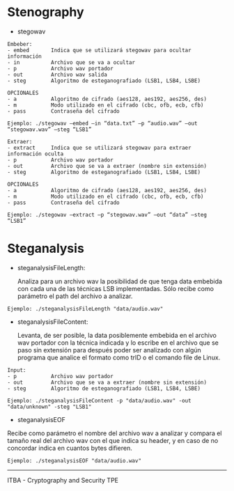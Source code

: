 # Stenography
- stegowav

```
Embeber:
- embed		  Indica que se utilizará stegowav para ocultar información
- in	      Archivo que se va a ocultar
- p 	      Archivo wav portador
- out	  	  Archivo wav salida
- steg  	  Algoritmo de esteganografiado (LSB1, LSB4, LSBE)

OPCIONALES
- a	          Algoritmo de cifrado (aes128, aes192, aes256, des)
- m	          Modo utilizado en el cifrado (cbc, ofb, ecb, cfb)
- pass  	  Contraseña del cifrado 

Ejemplo: ./stegowav –embed –in “data.txt” –p “audio.wav” –out “stegowav.wav” –steg “LSB1”
```
```
Extraer:
- extract     Indica que se utilizará stegowav para extraer información oculta
- p           Archivo wav portador
- out         Archivo que se va a extraer (nombre sin extensión)
- steg        Algoritmo de esteganografiado (LSB1, LSB4, LSBE)

OPCIONALES
- a           Algoritmo de cifrado (aes128, aes192, aes256, des)
- m           Modo utilizado en el cifrado (cbc, ofb, ecb, cfb)
- pass        Contraseña del cifrado 

Ejemplo: ./stegowav –extract –p “stegowav.wav” –out “data” –steg “LSB1”
```
# Steganalysis
- steganalysisFileLength:

  Analiza para un archivo wav la posibilidad de que tenga data embebida con cada una de las técnicas LSB implementadas. 
  Sólo recibe como parámetro el path del archivo a analizar.

```
Ejemplo: ./steganalysisFileLength "data/audio.wav"
```

- steganalysisFileContent:

  Levanta, de ser posible, la data posiblemente embebida en el archivo wav portador con la técnica indicada y lo escribe en el archivo que se paso sin extensión para después poder ser analizado con algún programa que analice el formato como trID o el comando file de Linux. 

```
Input:
- p           Archivo wav portador
- out         Archivo que se va a extraer (nombre sin extensión)
- steg        Algoritmo de esteganografiado (LSB1, LSB4, LSBE)

Ejemplo: ./steganalysisFileContent -p "data/audio.wav" -out "data/unknown" -steg "LSB1" 
```

- steganalysisEOF

Recibe como parámetro el nombre del archivo wav a analizar y compara el tamaño real del archivo wav con el que indica su header, y en caso de no concordar indica en cuantos bytes difieren.

```
Ejemplo: ./steganalysisEOF "data/audio.wav"
```

-------------

ITBA - Cryptography and Security TPE
